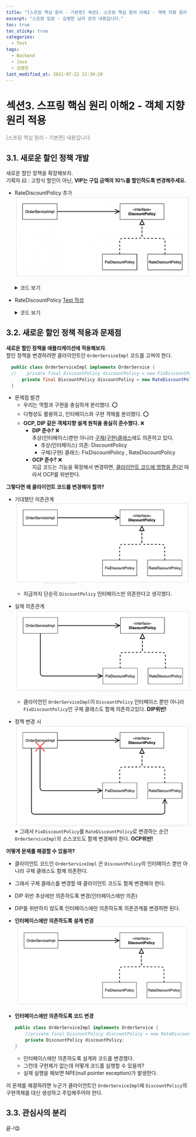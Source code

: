 ```yaml
---
title: "[스프링 핵심 원리 - 기본편] 섹션3. 스프링 핵심 원리 이해2 - 객체 지향 원리 적용"
excerpt: "스프링 입문 - 김영한 님의 강의 내용입니다."
toc: true
toc_sticky: true
categories:
  - Test
tags:
  - Backend
  - Java
  - 김영한
last_modified_at: 2021-07-22 21:30:20
---
```


# 섹션3. 스프링 핵심 원리 이해2 - 객체 지향 원리 적용
  
<span style="color:grey">[스프링 핵심 원리 - 기본편] 내용입니다.</span>  
  
## 3.1. 새로운 할인 정책 개발
  
새로운 할인 정책을 확장해보자.  
기획자 曰 : 고정식 할인이 아닌, **VIP는 구입 금액의 10%를 할인하도록 변경해주세요.**  
  
- RateDiscountPolicy 추가  
  ![이미지](/assets/images/Spring/스프링_핵심_원리/섹션3/1.png)  
  <details>
  <summary>코드 보기</summary>
  <div markdown = "1">
    ```java  
    package hello.core.discount;

    import hello.core.member.Grade;
    import hello.core.member.Member;

    public class RateDiscountPolicy implements DiscountPolicy {

        private int discountPercent = 10;

        @Override
        public int discount(Member member, int price) {
            if(member.getGrade() == Grade.VIP){
                return price * discountPercent / 100;
            }else{
                return 0;
            }
        }
    }
    ```
  </div>
  </details>
  
- RateDiscountPolicy <u>Test 작성</u>
  <details>
  <summary>코드 보기</summary>
  <div markdown = "1">
    ```java  
    package hello.core.discount;

    import hello.core.member.Grade;
    import hello.core.member.Member;
    import org.assertj.core.api.Assertions;
    import org.junit.jupiter.api.DisplayName;
    import org.junit.jupiter.api.Test;

    class RateDiscountPolicyTest {
        RateDiscountPolicy discountPolicy = new RateDiscountPolicy();

        @Test
        @DisplayName("VIP는 10% 할인이 적용되어야 한다.")
        void vip_o(){
            //given
            Member member = new Member(1L, "memberVIP", Grade.VIP);
            //when
            int discount = discountPolicy.discount(member, 10000);
            //then
            Assertions.assertThat(discount).isEqualTo(1000);
        }

        @Test
        @DisplayName("VIP가 아니면 10% 할인이 적용되지 않아야 한다.")
        void vip_x(){
            //given
            Member member = new Member(2L, "memberBASIC", Grade.BASIC);
            //when
            int discount = discountPolicy.discount(member, 10000);
            //then
            Assertions.assertThat(discount).isEqualTo(0); // 0원이 적용됨!
        }
    }
    ```
  </div>
  </details>
  
## 3.2. 새로운 할인 정책 적용과 문제점
  
**새로운 할인 정책을 애플리케이션에 적용해보자.**  
할인 정책을 변경하려면 클라이언트인 `OrderServiceImpl` 코드를 고쳐야 한다.  
```java
  public class OrderServiceImpl implements OrderService {
  //    private final DiscountPolicy discountPolicy = new FixDiscountPolicy();
      private final DiscountPolicy discountPolicy = new RateDiscountPolicy();
  }
```
- 문제점 발견
  - 우리는 역할과 구현을 충실하게 분리했다. ⭕️  
  - 다형성도 활용하고, 인터페이스와 구현 객체를 분리했다. ⭕️  
  - **OCP, DIP 같은 객체지향 설계 원칙을 충실히 준수했다.** ❌  
    - **DIP 준수?** ❌  
      추상(인터페이스)뿐만 아니라 <u>구체(구현)클래스</u>에도 의존하고 있다.  
        - 추상(인터페이스) 의존: DiscountPolicy  
        - 구체(구현) 클래스: FixDiscountPolicy , RateDiscountPolicy  
    - **OCP 준수?** ❌  
      지금 코드는 기능을 확장해서 변경하면, <u>클라이언트 코드에 영향을 준다!</u> 따라서 OCP를 위반한다.  
  
**그렇다면 왜 클라이언트 코드를 변경해야 할까?**
  
- 기대했던 의존관계
  ![이미지](/assets/images/Spring/스프링_핵심_원리/섹션3/2.png)  
  - 지금까지 단순히 `DiscountPolicy` 인터페이스만 의존한다고 생각했다.  
  
- 실제 의존관계
  ![이미지](/assets/images/Spring/스프링_핵심_원리/섹션3/3.png)  
  - 클라이언인 `OrderServiceImpl`이 `DiscountPolicy` 인터페이스 뿐만 아니라  
    `FixDiscountPolicy`인 구체 클래스도 함께 의존하고있다. **DIP위반!**  
  
- 정책 변경 시 
  ![이미지](/assets/images/Spring/스프링_핵심_원리/섹션3/4.png)  
  ※ 그래서 `FixDiscountPolicy`를 `RateDiscountPolicy`로 변경하는 순간  
    `OrderServiceImpl`의 소스코드도 함께 변경해야 한다. **OCP위반!**
  
**어떻게 문제를 해결할 수 있을까?**
- 클라이언트 코드인 `OrderServiceImpl` 은 `DiscountPolicy`의 인터페이스 뿐만 아니라 구체 클래스도 함께 의존한다.  
- 그래서 구체 클래스를 변경할 때 클라이언트 코드도 함께 변경해야 한다.
- DIP 위반 추상에만 의존하도록 변경(인터페이스에만 의존)
- DIP를 위반하지 않도록 인터페이스에만 의존하도록 의존관계를 변경하면 된다.
  
- **인터페이스에만 의존하도록 설계 변경**  
![이미지](/assets/images/Spring/스프링_핵심_원리/섹션3/5.png)  
  
- **인터페이스에만 의존하도록 코드 변경**
  ```java
  public class OrderServiceImpl implements OrderService {
      //private final DiscountPolicy discountPolicy = new RateDiscountPolicy();
      private DiscountPolicy discountPolicy;
  }
  ```
  - 인터페이스에만 의존하도록 설계와 코드를 변경했다.
  - 그런데 구현체가 없는데 어떻게 코드를 실행할 수 있을까?
  - 실제 실행을 해보면 NPE(null pointer exception)가 발생한다.
  
이 문제를 해결하려면 누군가 클라이언트인 `OrderServiceImpl`에 `DiscountPolicy`의 구현객체를 대신 생성하고 주입해주어야 한다.  
  
## 3.3. 관심사의 분리
  
  
끝-!😋